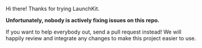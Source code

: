 Hi there! Thanks for trying LaunchKit.

**Unfortunately, nobody is actively fixing issues on this repo.**

If you want to help everybody out, send a pull request instead! We will happily review and integrate any changes to make this project easier to use.
